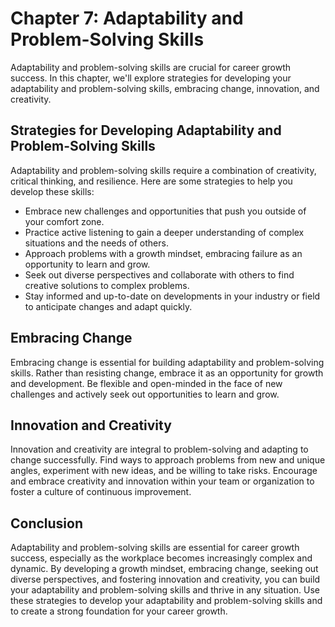 Chapter 7: Adaptability and Problem-Solving Skills
==================================================

Adaptability and problem-solving skills are crucial for career growth success. In this chapter, we'll explore strategies for developing your adaptability and problem-solving skills, embracing change, innovation, and creativity.

Strategies for Developing Adaptability and Problem-Solving Skills
-----------------------------------------------------------------

Adaptability and problem-solving skills require a combination of creativity, critical thinking, and resilience. Here are some strategies to help you develop these skills:

* Embrace new challenges and opportunities that push you outside of your comfort zone.
* Practice active listening to gain a deeper understanding of complex situations and the needs of others.
* Approach problems with a growth mindset, embracing failure as an opportunity to learn and grow.
* Seek out diverse perspectives and collaborate with others to find creative solutions to complex problems.
* Stay informed and up-to-date on developments in your industry or field to anticipate changes and adapt quickly.

Embracing Change
----------------

Embracing change is essential for building adaptability and problem-solving skills. Rather than resisting change, embrace it as an opportunity for growth and development. Be flexible and open-minded in the face of new challenges and actively seek out opportunities to learn and grow.

Innovation and Creativity
-------------------------

Innovation and creativity are integral to problem-solving and adapting to change successfully. Find ways to approach problems from new and unique angles, experiment with new ideas, and be willing to take risks. Encourage and embrace creativity and innovation within your team or organization to foster a culture of continuous improvement.

Conclusion
----------

Adaptability and problem-solving skills are essential for career growth success, especially as the workplace becomes increasingly complex and dynamic. By developing a growth mindset, embracing change, seeking out diverse perspectives, and fostering innovation and creativity, you can build your adaptability and problem-solving skills and thrive in any situation. Use these strategies to develop your adaptability and problem-solving skills and to create a strong foundation for your career growth.
